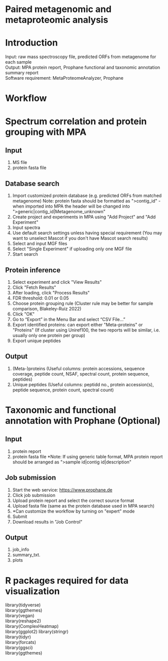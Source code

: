 # Paired metagenomic and metaproteomic analysis

# Introduction
Input: raw mass spectroscopy file, predicted ORFs from metagenome for each sample \
Output: MPA protein report, Prophane functional and taxonomic annotation summary report \
Software requirement: MetaProteomeAnalyzer, Prophane

# Workflow

# Spectrum correlation and protein grouping with MPA
## Input
  1. MS file
  2. protein fasta file 
## Database search
  1. Import customized protein database (e.g. predicted ORFs from matched metagenome) Note: protein fasta should be formatted as ">contig_id" - when imported into MPA the header will be changed into ">generic|contig_id|Metagenome_unknown"
  2. Create project and experiments in MPA using "Add Project" and "Add Experiment"
  3. Input spectra
  4. Use default search settings unless having special requirement (You may want to unselect Mascot if you don't have Mascot search results)
  5. Select and input MGF files
  6. Select "Single Experiment" if uploading only one MGF file
  7. Start search 
## Protein inference
  1. Select experiment and click "View Results"
  2. Click "Fetch Results"
  3. After loading, click "Process Results"
  4. FDR threshold: 0.01 or 0.05
  5. Choose protein grouping rule (Cluster rule may be better for sample comparison, Blakeley-Ruiz 2022)
  6. Click "OK"
  7. Go to “Export” in the Menu Bar and select “CSV File...”
  8. Export identified proteins: can export either "Meta-proteins" or "Proteins" (If cluster using Uniref100, the two reports will be similar, i.e. usually only one protein per group)
  9. Export unique peptides

## Output
1. (Meta-)proteins (Useful columns: protein accessions, sequence coverage, peptide count, NSAF, spectral count, protein sequence, peptides)
2. Unique peptides (Useful columns: peptidd no., protein accession(s), peptide sequence, protein count, spectral count)
 
# Taxonomic and functional annotation with Prophane (Optional)
## Input
  1. protein report 
  2. protein fasta file 
*Note: If using generic table format, MPA protein report should be arranged as ">sample id|contig id|description"
## Job submission
  1. Start the web service: https://www.prophane.de
  2. Click job submission
  3. Upload protein report and select the correct source format
  4. Upload fasta file (same as the protein database used in MPA search) 
  5. *Can customize the workflow by turning on "expert" mode
  6. Submit
7. Download results in "Job Control"
## Output
  1. job_info
  2. summary_txt.
  3. plots
# R packages required for data visualization
library(tidyverse)\
library(ggthemes) \
library(vegan) \
library(reshape2) \
library(ComplexHeatmap) \
library(ggplot2) 
library(stringr) \
library(tidyr) \
library(forcats) \
library(ggsci) \
library(ggthemes)
